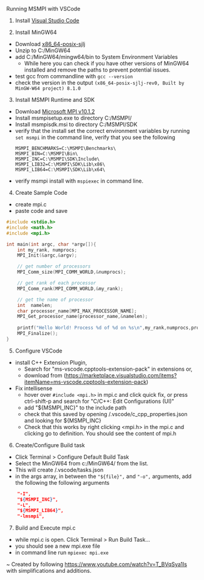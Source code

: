 Running MSMPI with VSCode

1. Install [Visual Studio Code](https://code.visualstudio.com/download)

2. Install MinGW64
- Download [x86_64-posix-sjlj](https://sourceforge.net/projects/mingw-w64/files/Toolchains%20targetting%20Win64/Personal%20Builds/mingw-builds/8.1.0/threads-posix/sjlj/x86_64-8.1.0-release-posix-sjlj-rt_v6-rev0.7z)
- Unzip to C:/MinGW64
- add C:/MinGW64/mingw64/bin to System Environment Variables
    - While here you can check if you have other versions of MinGW64 installed and remove the paths to prevent potential issues.
- test gcc from commandline with
```gcc --version```
- check the version in the output
```(x86_64-posix-sjlj-rev0, Built by MinGW-W64 project) 8.1.0```

3. Install MSMPI Runtime and SDK
- Download [Microsoft MPI v10.1.2](https://www.microsoft.com/en-us/download/details.aspx?id=100593)
- Install msmpisetup.exe to directory C:/MSMPI/
- Install msmpisdk.msi to directory C:/MSMPI/SDK
- verify that the install set the correct environment variables by running ```set msmpi``` in the command line, verify that you see the following
    ```
    MSMPI_BENCHMARKS=C:\MSMPI\Benchmarks\
    MSMPI_BIN=C:\MSMPI\Bin\
    MSMPI_INC=C:\MSMPI\SDK\Include\
    MSMPI_LIB32=C:\MSMPI\SDK\Lib\x86\
    MSMPI_LIB64=C:\MSMPI\SDK\Lib\x64\
    ```
- verify msmpi install with ```mspiexec``` in command line.

4. Create Sample Code
- create mpi.c
- paste code and save
```c
#include <stdio.h>
#include <math.h>
#include <mpi.h>

int main(int argc, char *argv[]){
    int my_rank, numprocs;
    MPI_Init(&argc,&argv);

    // get number of processors
    MPI_Comm_size(MPI_COMM_WORLD,&numprocs);

    // get rank of each processor
    MPI_Comm_rank(MPI_COMM_WORLD,&my_rank);

    // get the name of processor
    int  namelen;
    char processor_name[MPI_MAX_PROCESSOR_NAME];
    MPI_Get_processor_name(processor_name,&namelen);
    
    printf("Hello World! Process %d of %d on %s\n",my_rank,numprocs,processor_name);
    MPI_Finalize();
}
```

5. Configure VSCode
- install C++ Extension Plugin,
  - Search for "ms-vscode.cpptools-extension-pack" in extensions or,
  - download from (https://marketplace.visualstudio.com/items?itemName=ms-vscode.cpptools-extension-pack)
- Fix intellisense
  - hover over ```#include <mpi.h>```  in mpi.c and click quick fix, or press ctrl-shift-p and search for "C/C++: Edit Configurations (UI)"
  - add "${MSMPI_INC}" to the include path 
  - check that this saved by opening /.vscode/c_cpp_properties.json and looking for ${MSMPI_INC}
  - Check that this works by right clicking <mpi.h> in the mpi.c and clicking go to definition. You should see the content of mpi.h

6. Create/Configure Build task
- Click Terminal > Configure Default Build Task
- Select the MinGW64 from c:/MinGW64/ from the list.
- This will create /.vscode/tasks.json
- in the args array, in between the ```"${file}",``` and ``` "-o", ``` arguments, add the following the following arguments
```json
    "-I",
    "${MSMPI_INC}",
    "-L",
    "${MSMPI_LIB64}",
    "-lmsmpi",
```

7. Build and Execute mpi.c
- while mpi.c is open. Click Terminal > Run Build Task...
- you should see a new mpi.exe file
- in command line run ``` mpiexec mpi.exe ```

~ Created by following https://www.youtube.com/watch?v=T_BVqSya1Is with simplifications and additions.
